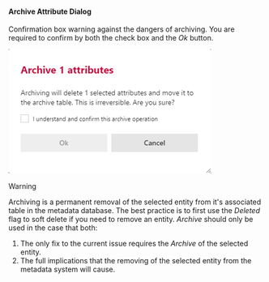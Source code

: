#### Archive Attribute Dialog

Confirmation box warning against the dangers of archiving.  You are required to confirm by both the check box and the *Ok* button.

![Archive Multiple Attributes Dialog Box -mtb-20-border-image](images/bimlflex-app-dialog-archive-attribute-list.png "Archive Multiple Attributes Dialog Box")

>[!WARNING]
> Archiving is a permanent removal of the selected entity from it's associated table in the metadata database.  The best practice is to first use the *Deleted* flag to soft delete if you need to remove an entity.  *Archive* should only be used in the case that both:
>
> 1. The only fix to the current issue requires the *Archive* of the selected entity.
> 2. The full implications that the removing of the selected entity from the metadata system will cause.
